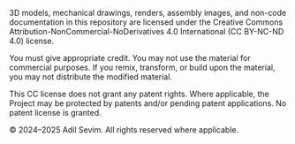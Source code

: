 3D models, mechanical drawings, renders, assembly images, and non-code
documentation in this repository are licensed under the
Creative Commons Attribution-NonCommercial-NoDerivatives 4.0 International
(CC BY-NC-ND 4.0) license.

You must give appropriate credit. You may not use the material for commercial
purposes. If you remix, transform, or build upon the material, you may not
distribute the modified material.

This CC license does not grant any patent rights. Where applicable, the Project
may be protected by patents and/or pending patent applications. No patent
license is granted.

© 2024–2025 Adil Sevim. All rights reserved where applicable.
